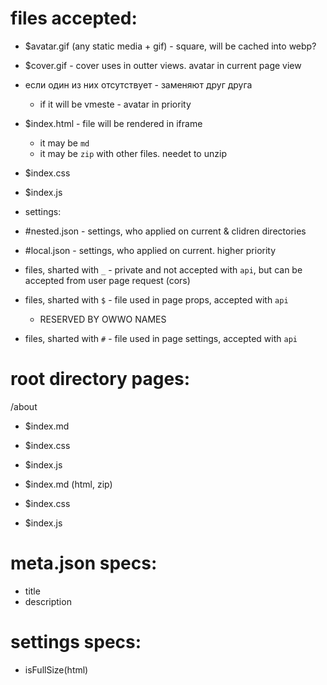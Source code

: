 # files accepted:

- $avatar.gif (any static media + gif) - square, will be cached into webp?
- $cover.gif - cover uses in outter views. avatar in current page view
- если один из них отсутствует - заменяют друг друга

  - if it will be vmeste - avatar in priority

- $index.html - file will be rendered in iframe
  - it may be `md`
  - it may be `zip` with other files. needet to unzip
- $index.css
- $index.js

<!-- - #meta.json - link pages settings -->

- settings:
- #nested.json - settings, who applied on current & clidren directories
- #local.json - settings, who applied on current. higher priority

- files, sharted with `_` - private and not accepted with `api`, but can be accepted from user page request (cors)
- files, sharted with `$` - file used in page props, accepted with `api`
  - RESERVED BY OWWO NAMES
- files, sharted with `#` - file used in page settings, accepted with `api`

# root directory pages:

/about

- $index.md
- $index.css
- $index.js

- $index.md (html, zip)
- $index.css
- $index.js

# meta.json specs:

- title
- description

# settings specs:

- isFullSize(html)

